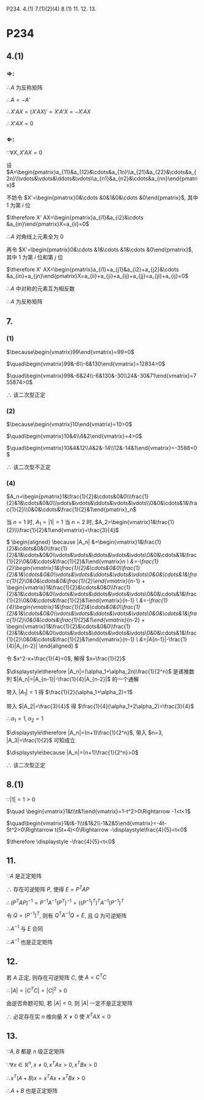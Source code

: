 P234. 4.(1) 7.(1)(2)(4) 8.(1) 11. 12. 13.

# P234

## 4.(1)

### $\Rightarrow$:

$\therefore A$ 为反称矩阵

$\therefore A=-A'$

$\therefore X' AX=(X' AX)'=X' A'X=-X' AX$

$\therefore X' AX=0$

### $\Leftarrow$:

$\because \forall X, X' AX=0$

设 $A=\begin{pmatrix}a_{11}&a_{12}&\cdots&a_{1n}\\a_{21}&a_{22}&\cdots&a_{2n}\\\vdots&\vdots&\ddots&\vdots\\a_{n1}&a_{n2}&\cdots&a_{nn}\end{pmatrix}$

不妨令 $X'=\begin{pmatrix}0&\cdots &0&1&0&\cdots &0\end{pmatrix}$, 其中 $1$ 为第 $i$ 位

$\therefore X' AX=\begin{pmatrix}a_{i1}&a_{i2}&\cdots &a_{in}\end{pmatrix}X=a_{ii}=0$

$\therefore A$ 对角线上元素全为 $0$

再令 $X'=\begin{pmatrix}0&\cdots &1&\cdots &1&\cdots &0\end{pmatrix}$, 其中 $1$ 为第 $i$ 位和第 $j$ 位

$\therefore X' AX=\begin{pmatrix}a_{i1}+a_{j1}&a_{i2}+a_{j2}&\cdots &a_{in}+a_{jn}\end{pmatrix}X=a_{ii}+a_{ji}+a_{ij}+a_{jj}=a_{ji}+a_{ij}=0$

$\therefore A$ 中对称的元素互为相反数

$\therefore A$ 为反称矩阵


## 7.

### (1)

$\because\begin{vmatrix}99\end{vmatrix}=99>0$

$\quad\begin{vmatrix}99&-6\\-6&130\end{vmatrix}=12834>0$

$\quad\begin{vmatrix}99&-6&24\\-6&130&-30\\24&-30&71\end{vmatrix}=755874>0$

$\therefore$ 该二次型正定


### (2)

$\because\begin{vmatrix}10\end{vmatrix}=10>0$

$\quad\begin{vmatrix}10&4\\4&2\end{vmatrix}=4>0$

$\quad\begin{vmatrix}10&4&12\\4&2&-14\\12&-14&1\end{vmatrix}=-3588<0$

$\therefore$ 该二次型不正定


### (4)

$A_n=\begin{pmatrix}1&\frac{1}{2}&\cdots&0&0\\\frac{1}{2}&1&\cdots&0&0\\\vdots&\vdots&\ddots&\vdots&\vdots\\0&0&\cdots&1&\frac{1}{2}\\0&0&\cdots&\frac{1}{2}&1\end{pmatrix}_n$

当 $n=1$ 时, $A_1=|1|=1$
当 $n=2$ 时, $A_2=\begin{vmatrix}1&\frac{1}{2}\\\frac{1}{2}&1\end{vmatrix}=\frac{3}{4}$

$
\begin{aligned}
\because |A_n|
&=\begin{vmatrix}1&\frac{1}{2}&\cdots&0&0\\\frac{1}{2}&1&\cdots&0&0\\\vdots&\vdots&\ddots&\vdots&\vdots\\0&0&\cdots&1&\frac{1}{2}\\0&0&\cdots&\frac{1}{2}&1\end{vmatrix}_n \\
&=-\frac{1}{2}\begin{vmatrix}1&\frac{1}{2}&\cdots&0&0\\\frac{1}{2}&1&\cdots&0&0\\\vdots&\vdots&\ddots&\vdots&\vdots\\0&0&\cdots&1&\frac{1}{2}\\0&0&\cdots&0&\frac{1}{2}\end{vmatrix}_{n-1} + \begin{vmatrix}1&\frac{1}{2}&\cdots&0&0\\\frac{1}{2}&1&\cdots&0&0\\\vdots&\vdots&\ddots&\vdots&\vdots\\0&0&\cdots&1&\frac{1}{2}\\0&0&\cdots&\frac{1}{2}&1\end{vmatrix}_{n-1} \\
&=-\frac{1}{4}\begin{vmatrix}1&\frac{1}{2}&\cdots&0&0\\\frac{1}{2}&1&\cdots&0&0\\\vdots&\vdots&\ddots&\vdots&\vdots\\0&0&\cdots&1&\frac{1}{2}\\0&0&\cdots&\frac{1}{2}&1\end{vmatrix}_{n-2} + \begin{vmatrix}1&\frac{1}{2}&\cdots&0&0\\\frac{1}{2}&1&\cdots&0&0\\\vdots&\vdots&\ddots&\vdots&\vdots\\0&0&\cdots&1&\frac{1}{2}\\0&0&\cdots&\frac{1}{2}&1\end{vmatrix}_{n-1} \\
&=|A_{n-1}|-\frac{1}{4}|A_{n-2}|
\end{aligned}
$

令 $x^2-x+\frac{1}{4}=0$, 解得 $x=\frac{1}{2}$

$\displaystyle\therefore |A_n|=(\alpha_1+\alpha_2n)\frac{1}{2^n}$ 是递推数列 $|A_n|=|A_{n-1}|-\frac{1}{4}|A_{n-2}|$ 的一个通解

带入 $|A_1|=1$ 得 $\frac{1}{2}(\alpha_1+\alpha_2)=1$

带入 $|A_2|=\frac{3}{4}$ 得 $\frac{1}{4}(\alpha_1+2\alpha_2)=\frac{3}{4}$

$\therefore \alpha_1=1, \alpha_2=1$

$\displaystyle\therefore |A_n|=(n+1)\frac{1}{2^n}$, 带入 $n=3, |A_3|=\frac{1}{2}$ 可知成立

$\displaystyle\because |A_n|=(n+1)\frac{1}{2^n}>0$

$\therefore$ 该二次型正定


## 8.(1)

$\because |1|=1>0$

$\quad \begin{vmatrix}1&t\\t&1\end{vmatrix}=1-t^2>0\Rightarrow -1<t<1$

$\quad\begin{vmatrix}1&t&-1\\t&1&2\\-1&2&5\end{vmatrix}=-4t-5t^2>0\Rightarrow t(5t+4)<0\Rightarrow -\displaystyle\frac{4}{5}<t<0$

$\therefore \displaystyle -\frac{4}{5}<t<0$


## 11.

$\because A$ 是正定矩阵

$\therefore$ 存在可逆矩阵 $P$, 使得 $E=P^TAP$

$\therefore (P^TAP)^{-1}=P^{-1}A^{-1}(P^T)^{-1}=((P^{-1})^T)^TA^{-1}(P^{-1})^T$

令 $Q=(P^{-1})^T$, 则有 $Q^TA^{-1}Q=E$, 且 $Q$ 为可逆矩阵

$\therefore A^{-1}$ 与 $E$ 合同

$\therefore A^{-1}$ 也是正定矩阵


## 12.

若 $A$ 正定, 则存在可逆矩阵 $C$, 使 $A=C^TC$

$\therefore |A|=|C^TC|=|C|^2>0$

由逆否命题可知, 若 $|A|<0$, 则 $|A|$ 一定不是正定矩阵

$\therefore$ 必定存在实 $n$ 维向量 $X\neq 0$ 使 $X^TAX<0$


## 13.

$\because A, B$ 都是 $n$ 级正定矩阵

$\because \forall x\in\mathbb{R}^n, x\neq 0, x^TAx>0, x^TBx>0$

$\therefore x^T(A+B)x=x^TAx+x^TBx>0$

$\therefore A+B$ 也是正定矩阵